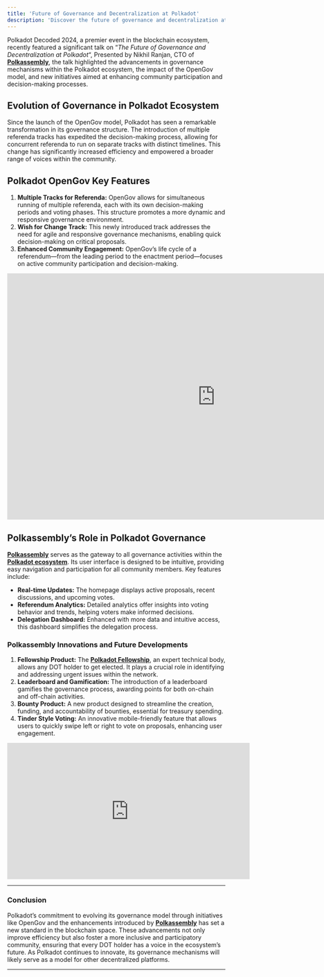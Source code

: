 ```yaml
---
title: 'Future of Governance and Decentralization at Polkadot'
description: 'Discover the future of governance and decentralization at Polkadot, featuring advancements and initiatives from Polkadot Decoded 2024.'
---
```

Polkadot Decoded 2024, a premier event in the blockchain ecosystem, recently featured a significant talk on “*The Future of Governance and Decentralization at Polkadot*“, Presented by Nikhil Ranjan, CTO of [**Polkassembly**](https://dablock.com/dapps/polkassembly/), the talk highlighted the advancements in governance mechanisms within the Polkadot ecosystem, the impact of the OpenGov model, and new initiatives aimed at enhancing community participation and decision-making processes.

Evolution of Governance in Polkadot Ecosystem
---------------------------------------------

Since the launch of the OpenGov model, Polkadot has seen a remarkable transformation in its governance structure. The introduction of multiple referenda tracks has expedited the decision-making process, allowing for concurrent referenda to run on separate tracks with distinct timelines. This change has significantly increased efficiency and empowered a broader range of voices within the community.

Polkadot OpenGov Key Features
-----------------------------

1. **Multiple Tracks for Referenda:** OpenGov allows for simultaneous running of multiple referenda, each with its own decision-making periods and voting phases. This structure promotes a more dynamic and responsive governance environment.
2. **Wish for Change Track:** This newly introduced track addresses the need for agile and responsive governance mechanisms, enabling quick decision-making on critical proposals.
3. **Enhanced Community Engagement:** OpenGov’s life cycle of a referendum—from the leading period to the enactment period—focuses on active community participation and decision-making.

<iframe allowfullscreen="allowfullscreen" frameborder="0" height="569" src="https://docs.google.com/presentation/d/e/2PACX-1vQuQWUzbqCbZwuUeKnHYOPG34tO0HLzfj9uNpUHJVdvXfSqJSPg2q7PeW8Ja6cMR8OuS4Jq4C6ePaTU/embed?start=false&loop=false&delayms=60000" width="960"></iframe>

Polkassembly’s Role in Polkadot Governance
------------------------------------------

[**Polkassembly**](https://dablock.com/dapps/polkassembly/) serves as the gateway to all governance activities within the [**Polkadot ecosystem**](https://dablock.com/ecosystem/). Its user interface is designed to be intuitive, providing easy navigation and participation for all community members. Key features include:

- **Real-time Updates:** The homepage displays active proposals, recent discussions, and upcoming votes.
- **Referendum Analytics:** Detailed analytics offer insights into voting behavior and trends, helping voters make informed decisions.
- **Delegation Dashboard:** Enhanced with more data and intuitive access, this dashboard simplifies the delegation process.

### Polkassembly Innovations and Future Developments

1. **Fellowship Product:** The [**Polkadot Fellowship**](https://dablock.com/ecosystem/polkadot-fellowship/), an expert technical body, allows any DOT holder to get elected. It plays a crucial role in identifying and addressing urgent issues within the network.
2. **Leaderboard and Gamification:** The introduction of a leaderboard gamifies the governance process, awarding points for both on-chain and off-chain activities.
3. **Bounty Product:** A new product designed to streamline the creation, funding, and accountability of bounties, essential for treasury spending.
4. **Tinder Style Voting:** An innovative mobile-friendly feature that allows users to quickly swipe left or right to vote on proposals, enhancing user engagement.

<iframe allowfullscreen="allowfullscreen" frameborder="0" height="315" src="https://www.youtube.com/embed/YAif4dxZNRM?si=9eTT6Sxr20axSAnd" title="YouTube video player" width="560"></iframe>

- - - - - -

### Conclusion

Polkadot’s commitment to evolving its governance model through initiatives like OpenGov and the enhancements introduced by [**Polkassembly**](https://dablock.com/dapps/polkassembly/) has set a new standard in the blockchain space. These advancements not only improve efficiency but also foster a more inclusive and participatory community, ensuring that every DOT holder has a voice in the ecosystem’s future. As Polkadot continues to innovate, its governance mechanisms will likely serve as a model for other decentralized platforms.

- - - - - -